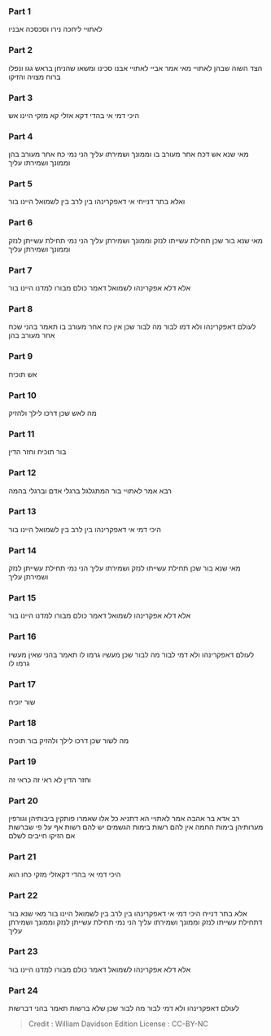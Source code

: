 
### Part 1
לאתויי ליחכה נירו וסכסכה אבניו

### Part 2
הצד השוה שבהן לאתויי מאי אמר אביי לאתויי אבנו סכינו ומשאו שהניחן בראש גגו ונפלו ברוח מצויה והזיקו

### Part 3
היכי דמי אי בהדי דקא אזלי קא מזקי היינו אש

### Part 4
מאי שנא אש דכח אחר מעורב בו וממונך ושמירתו עליך הני נמי כח אחר מעורב בהן וממונך ושמירתו עליך

### Part 5
ואלא בתר דנייחי אי דאפקרינהו בין לרב בין לשמואל היינו בור

### Part 6
מאי שנא בור שכן תחילת עשייתו לנזק וממונך ושמירתן עליך הני נמי תחילת עשייתן לנזק וממונך ושמירתן עליך

### Part 7
אלא דלא אפקרינהו לשמואל דאמר כולם מבורו למדנו היינו בור

### Part 8
לעולם דאפקרינהו ולא דמו לבור מה לבור שכן אין כח אחר מעורב בו תאמר בהני שכח אחר מעורב בהן

### Part 9
אש תוכיח

### Part 10
מה לאש שכן דרכו לילך ולהזיק

### Part 11
בור תוכיח וחזר הדין

### Part 12
רבא אמר לאתויי בור המתגלגל ברגלי אדם וברגלי בהמה

### Part 13
היכי דמי אי דאפקרינהו בין לרב בין לשמואל היינו בור

### Part 14
מאי שנא בור שכן תחילת עשייתו לנזק ושמירתו עליך הני נמי תחילת עשייתן לנזק ושמירתן עליך

### Part 15
אלא דלא אפקרינהו לשמואל דאמר כולם מבורו למדנו היינו בור

### Part 16
לעולם דאפקרינהו ולא דמי לבור מה לבור שכן מעשיו גרמו לו תאמר בהני שאין מעשיו גרמו לו

### Part 17
שור יוכיח

### Part 18
מה לשור שכן דרכו לילך ולהזיק בור תוכיח

### Part 19
וחזר הדין לא ראי זה כראי זה

### Part 20
רב אדא בר אהבה אמר לאתויי הא דתניא כל אלו שאמרו פותקין ביבותיהן וגורפין מערותיהן בימות החמה אין להם רשות בימות הגשמים יש להם רשות אף על פי שברשות אם הזיקו חייבים לשלם

### Part 21
היכי דמי אי בהדי דקאזלי מזקי כחו הוא

### Part 22
אלא בתר דנייח היכי דמי אי דאפקרינהו בין לרב בין לשמואל היינו בור מאי שנא בור דתחילת עשייתו לנזק וממונך ושמירתו עליך הני נמי תחילת עשייתן לנזק וממונך ושמירתן עליך

### Part 23
אלא דלא אפקרינהו לשמואל דאמר כולם מבורו למדנו היינו בור

### Part 24
לעולם דאפקרינהו ולא דמי לבור מה לבור שכן שלא ברשות תאמר בהני דברשות

>Credit : William Davidson Edition
>License : CC-BY-NC